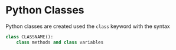 # Python Classes

Python classes are created used the ```class``` keyword with the syntax
``` python
class CLASSNAME():
    class methods and class variables
```

